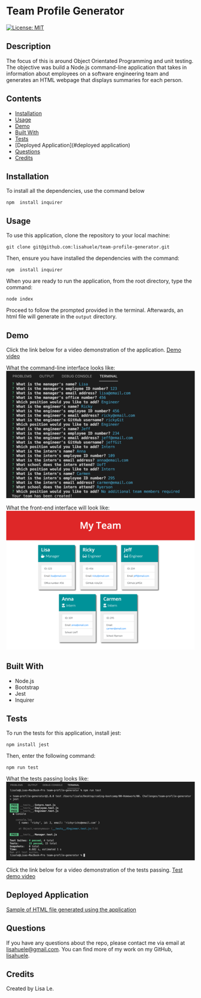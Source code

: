# Team Profile Generator
[![License: MIT](https://img.shields.io/badge/License-MIT-yellow.svg)](https://opensource.org/licenses/MIT)

## Description
The focus of this is around Object Orientated Programming and unit testing. The objective was build a Node.js command-line application that takes in information about employees on a software engineering team and generates an HTML webpage that displays summaries for each person.

## Contents
- [Installation](#installation)
- [Usage](#usage)
- [Demo](#demo)
- [Built With](#built-with)
- [Tests](#tests)
- [Deployed Application](#deployed application)
- [Questions](#questions)
- [Credits](#credits)

## Installation
To install all the dependencies, use the command below

```
npm  install inquirer
```

## Usage
To use this application, clone the repository to your local machine:
```
git clone git@github.com:lisahuele/team-profile-generator.git
```

Then, ensure you have installed the dependencies with the command:
```
npm  install inquirer
```

When you are ready to run the application, from the root directory, type the command:
```
node index
```

Proceed to follow the prompted provided in the terminal. Afterwards, an html file will generate in the `output` directory.

## Demo
Click the link below for a video demonstration of the application.
[Demo video](https://youtu.be/irl9yZnsrd4)

What the command-line interface looks like:
![Command-line interface](./demo/command-line-interface.png)

What the front-end interface will look like:
![Mock-up](./demo/Mock-up.png)

## Built With
- Node.js
- Bootstrap
- Jest
- Inquirer

## Tests
To run the tests for this application, install jest:
```
npm install jest
```

Then, enter the following command:
```
npm run test
```

What the tests passing looks like:
![Test passing](./demo/test-passing.png)

Click the link below for a video demonstration of the tests passing.
[Test demo video](https://youtu.be/5trHoUohS_c)

## Deployed Application
[Sample of HTML file generated using the application](https://lisahuele.github.io/team-profile-generator/output/teamgenerator.html)

## Questions
If you have any questions about the repo, please contact me via email at lisahuele@gmail.com. You can find more of my work on my GitHub, [lisahuele](https://github.com/lisahuele).

## Credits
Created by Lisa Le.
